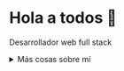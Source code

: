 # Hola a todos :wave:

Desarrollador web full stack


<details>
<summary>
  Más cosas sobre mí
</summary>

### A que me dedico

Toda mi vida la he dedicado a la tecnología, iniciando con electrónica a finales de los 80, hacia proyectos básicos de comunicación a los 11 años, y trabajaba en la empresa familiar más como entretenimiento que por un interés económico. Cada paso que he dado me ha llevado hasta el lugar donde me encuentro ahora, manteniendo y dando soporte a proyectos de uso financiero y para el sector industrial. Quisiera encontrar nuevos desafíos enfocados a mejorar la experiencia de usuario y la estabilidad de las plataformas que las soportan.

## Mis habilidades 📜

### Tecnologias Web

- JavaScript
- Next.js
- HTML, CSS
- Node.js
- WordPress
- Joomla
- PHP
- MySQL
- SQL Server
- Java
- Android



### Aplicaciones de desarrollo
- Java
- Python 
- C++ (un poco de)
- Visual Basic

### Productivity utilities

- Microsoft Office Support
  [Excel]
  [Word]
  [Outlook]

### Idiomas 🌐

| Language      | Proficiency                                                               |
| ------------- | ------------------------------------------------------------------------- |
| English (duh) | A2 ([EFSET certified](https://www.efset.org/cert/WKVYjT))                 |
                                                        
## Lo que estoy aprendiendo actualmente 📚

- Inmersión en la base de código de VS Code
- La magia del Typescript
- La solidez abrasadora de Rust
  
</details>


